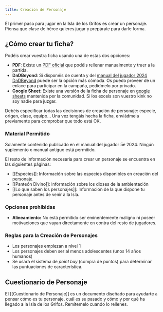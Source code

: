 ```yaml
---
title: Creación de Personaje
---
```


El primer paso para jugar en la Isla de los Grifos es crear un personaje. Piensa que clase de héroe quieres jugar y prepárate para darle forma.

## ¿Cómo crear tu ficha?

Podéis crear vuestra ficha usando una de estas dos opciones:

- **PDF**: Existe un [PDF oficial](https://media.dndbeyond.com/compendium-images/phb/downloads/DnD_2024_Character-Sheet.pdf) que podéis rellenar manualmente y traer a la partida.
- **DnDBeyond**: Si disponéis de cuenta y del [manual del jugador 2024](https://www.dndbeyond.com/sources/dnd/phb-2024) [DnDBeyond](https://www.dndbeyond.com) puede ser la opción más cómoda. Os puedo proveer de un enlace para participar en la campaña, pedídmelo por privado.
- **Google Sheet**: Existe una versión de la ficha de personaje en [google sheets](https://docs.google.com/spreadsheets/d/1DDI6GlcQ3GyhwD8Jio3A1wLddcOyzeZEk-448LfSUys/edit?gid=140008454#gid=140008454) mantenida por la comunidad. Si los excels son vuestro kink no soy nadie para juzgar.

Debéis especificar todas las decisiones de creación de personaje: especie, origen, clase, equipo... Una vez tengáis hecha la ficha, enviádmela previamente para comprobar que todo está OK. 

### Material Permitido

Solamente contenido publicado en el manual  del jugador 5e 2024.  Ningún suplemento o manual antiguo está permitido.

El resto de información necesaria para crear un personaje se encuentra en las siguientes páginas:
- [[Especies]]: Información sobre las especies disponibles en creación del personaje.
- [[Panteón Divino]]: Información sobre los dioses de la ambientación
- [[Lo que saben los personajes]]: Información de la que dispone tu personaje antes de venir a la Isla.

### Opciones prohibidas

- **Alineamiento:** No está permitido ser eminentemente maligno ni poseer motivaciones que vayan directamente en contra del resto de jugadores.

### Reglas para la Creación de Personajes
- Los personajes empiezan a nivel 1
- Los personajes deben ser al menos adolescentes (unos 14 años humanos)
- Se usará el sistema de _point buy_ (compra de puntos) para determinar las puntuaciones de característica.

## Cuestionario de Personaje
El [[Cuestionario de Personaje]] es un documento diseñado para ayudarte a pensar cómo es tu personaje, cuál es su pasado y cómo y por qué ha llegado a la Isla de los Grifos. Remítemelo cuando lo rellenes. 